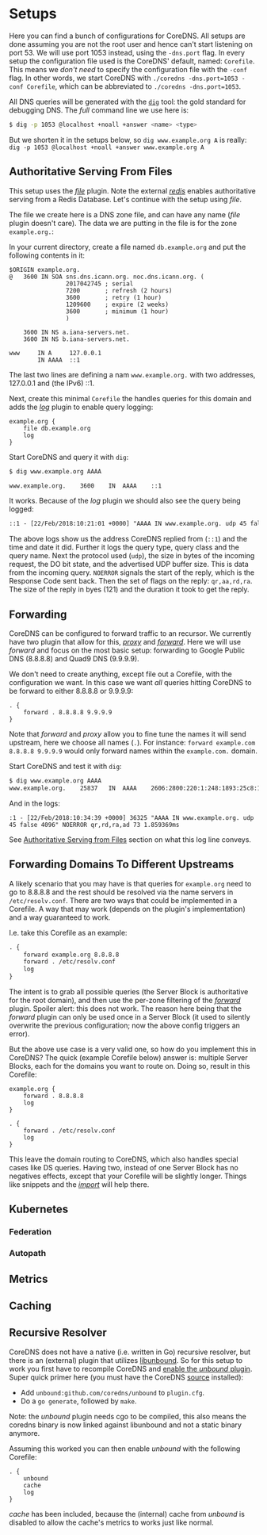 # Setups

Here you can find a bunch of configurations for CoreDNS. All setups are done assuming you are not the
root user and hence can't start listening on port 53. We will use port 1053 instead, using the
`-dns.port` flag. In every setup the configuration file used is the CoreDNS' default, named: `Corefile`.
This means we *don't need* to specify the configuration file with the `-conf` flag. In other words,
we start CoreDNS with `./coredns -dns.port=1053 -conf Corefile`, which can be abbreviated to
`./coredns -dns.port=1053`.

All DNS queries will be generated with the [`dig`](https://en.wikipedia.org/wiki/Dig_(command))
tool: the gold standard for debugging DNS. The *full* command line we use here is:
~~~ sh
$ dig -p 1053 @localhost +noall +answer <name> <type>
~~~
But we shorten it in the setups below, so `dig www.example.org A` is really:
`dig -p 1053 @localhost +noall +answer www.example.org A`

## Authoritative Serving From Files

This setup uses the [*file*](/plugins/file) plugin. Note the external [*redis*](/plugins/redis)
enables authoritative serving from a Redis Database. Let's continue with the setup using *file*.

The file we create here is a DNS zone file, and can have any name (*file* plugin doesn't care). The
data we are putting in the file is for the zone `example.org.`:

In your current directory, create a file named `db.example.org` and put the following contents in
it:

~~~ dns
$ORIGIN example.org.
@	3600 IN	SOA sns.dns.icann.org. noc.dns.icann.org. (
				2017042745 ; serial
				7200       ; refresh (2 hours)
				3600       ; retry (1 hour)
				1209600    ; expire (2 weeks)
				3600       ; minimum (1 hour)
				)

	3600 IN NS a.iana-servers.net.
	3600 IN NS b.iana-servers.net.

www     IN A     127.0.0.1
        IN AAAA  ::1
~~~
The last two lines are defining a nam `www.example.org.` with two addresses, 127.0.0.1 and (the
IPv6) ::1.

Next, create this minimal `Corefile` the handles queries for this domain and adds the
[*log*](/plugins/log) plugin to enable query logging:

~~~ corefile
example.org {
    file db.example.org
    log
}
~~~

Start CoreDNS and query it with `dig`:

~~~ sh
$ dig www.example.org AAAA

www.example.org.    3600    IN  AAAA    ::1
~~~

It works. Because of the *log* plugin we should also see the query being logged:

~~~ txt
::1 - [22/Feb/2018:10:21:01 +0000] "AAAA IN www.example.org. udp 45 false 4096" NOERROR qr,aa,rd,ra 121 170.195µs
~~~

The above logs show us the address CoreDNS replied from (`::1`) and the time and date it did.
Further it logs the query type, query class and the query name. Next the protocol used (`udp`), the
size in bytes of the incoming request, the DO bit state, and the advertised UDP buffer size. This is
data from the incoming query. `NOERROR` signals the start of the reply, which is the Response Code
sent back. Then the set of flags on the reply: `qr,aa,rd,ra`. The size of the reply in byes
(121) and the duration it took to get the reply.

## Forwarding

CoreDNS can be configured to forward traffic to an recursor. We currently have two plugin that allow
for this, [*proxy*](/plugins/proxy) and [*forward*](/plugins/forward). Here we will use *forward*
and focus on the most basic setup: forwarding to Google Public DNS (8.8.8.8) and Quad9 DNS
(9.9.9.9).

We don't need to create anything, except file out a Corefile, with the configuration we want. In
this case we want *all* queries hitting CoreDNS to be forward to either 8.8.8.8 or 9.9.9.9:

~~~ corefile
. {
    forward . 8.8.8.8 9.9.9.9
}
~~~
Note that *forward* and *proxy* allow you to fine tune the names it will send upstream, here we
choose all names (`.`). For instance: `forward example.com 8.8.8.8 9.9.9.9` would only forward names
within the `example.com.` domain.

Start CoreDNS and test it with `dig`:
~~~ sh
$ dig www.example.org AAAA
www.example.org.	25837	IN	AAAA	2606:2800:220:1:248:1893:25c8:194
~~~

And in the logs:
~~~
:1 - [22/Feb/2018:10:34:39 +0000] 36325 "AAAA IN www.example.org. udp 45 false 4096" NOERROR qr,rd,ra,ad 73 1.859369ms
~~~

See [Authoritative Serving from Files](#authoritative-serving-from-files) section on what this log
line conveys.

## Forwarding Domains To Different Upstreams

A likely scenario that you may have is that queries for `example.org` need to go to 8.8.8.8 and
the rest should be resolved via the name servers in `/etc/resolv.conf`. There are two ways that
could be implemented in a Corefile. A way that may work (depends on the plugin's implementation) and
a way guaranteed to work.

I.e. take this Corefile as an example:

~~~ txt
. {
    forward example.org 8.8.8.8
    forward . /etc/resolv.conf
    log
}
~~~

The intent is to grab all possible queries (the Server Block is authoritative for the root domain),
and then use the per-zone filtering of the [*forward*](/plugins/forward) plugin. Spoiler alert: this
does not work. The reason here being that the *forward* plugin can only be used once in a Server
Block (it used to silently overwrite the previous configuration; now the above config triggers an
error).

But the above use case is a very valid one, so how do you implement this in CoreDNS? The quick
(example Corefile below) answer is: multiple Server Blocks, each for the domains you want to route
on. Doing so, result in this Corefile:

~~~ corefile
example.org {
    forward . 8.8.8.8
    log
}

. {
    forward . /etc/resolv.conf
    log
}
~~~

This leave the domain routing to CoreDNS, which also handles special cases like DS queries. Having
two, instead of one Server Block has no negatives effects, except that your Corefile will be
slightly longer. Things like snippets and the [*import*](/plugins/import) will help there.

## Kubernetes

### Federation

### Autopath

## Metrics

## Caching

## Recursive Resolver

CoreDNS does not have a native (i.e. written in Go) recursive resolver, but there is an (external)
plugin that utilizes [libunbound](https://www.unbound.net/). So for this setup to work you first
have to recompile CoreDNS and [enable the *unbound*
plugin](https://coredns.io/2017/07/25/compile-time-enabling-or-disabling-plugins/). Super quick
primer here (you must have the CoreDNS [source](#source) installed):

* Add `unbound:github.com/coredns/unbound` to `plugin.cfg`.
* Do a `go generate`, followed by `make`.

Note: the *unbound* plugin needs cgo to be compiled, this also means the coredns binary is now
linked against libunbound and not a static binary anymore.

Assuming this worked you can then enable *unbound* with the following Corefile:

~~~ corefile
. {
    unbound
    cache
    log
}
~~~
*cache* has been included, because the (internal) cache from *unbound* is disabled to allow the
cache's metrics to works just like normal.
